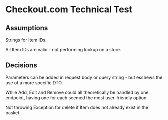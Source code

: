 # Checkout.com Technical Test

## Assumptions

Strings for Item IDs.

All Item IDs are valid - not performing lookup on a store.

## Decisions

Parameters can be added in request body or query string - but eschews the use of a more specific DTO.

While Add, Edit and Remove could all theoretically be handled by one endpoint, having one for each seemed the most user-friendly option.

Not throwing Exception for delete if Item does not already exist in the basket.